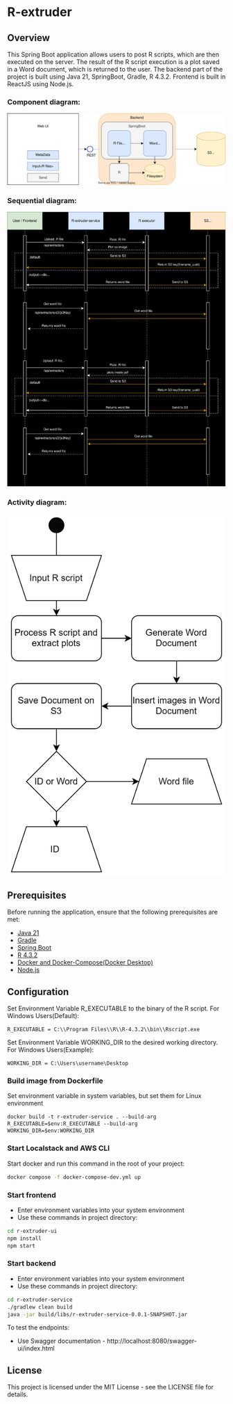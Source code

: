 # R-extruder


## Overview

This Spring Boot application allows users to post R scripts, which are then executed on the server. The result of the R script execution is a plot saved in a Word document, which is returned to the user. The backend part of the project is built using Java 21, SpringBoot, Gradle, R 4.3.2. Frontend is built in ReactJS using Node.js.

### Component diagram:
![](docs/Diagram.svg)
### Sequential diagram:
![](docs/Sequential-diagram.svg)
### Activity diagram:
![](docs/Activity-diagram.svg)
## Prerequisites

Before running the application, ensure that the following prerequisites are met:

- [Java 21](https://www.oracle.com/java/technologies/javase-downloads.html)
- [Gradle](https://gradle.org/install/)
- [Spring Boot](https://start.spring.io/)
- [R 4.3.2](https://cran.r-project.org/)
- [Docker and Docker-Compose(Docker Desktop)](https://www.docker.com/products/docker-desktop/)
- [Node.js](https://nodejs.org/en/download)

## Configuration

Set Environment Variable R_EXECUTABLE to the binary of the R script.
For Windows Users(Default):
```
R_EXECUTABLE = C:\\Program Files\\R\\R-4.3.2\\bin\\Rscript.exe
```

Set Environment Variable WORKING_DIR to the desired working directory.
For Windows Users(Example):
```
WORKING_DIR = C:\Users\username\Desktop
```

### Build image from Dockerfile

Set environment variable in system variables, but set them for Linux environment
```
docker build -t r-extruder-service . --build-arg R_EXECUTABLE=$env:R_EXECUTABLE --build-arg WORKING_DIR=$env:WORKING_DIR
```

### Start Localstack and AWS CLI

Start docker and run this command in the root of your project:
```bash 
docker compose -f docker-compose-dev.yml up
```

### Start frontend
- Enter environment variables into your system environment
- Use these commands in project directory:

```bash 
cd r-extruder-ui
npm install
npm start
```

### Start backend
- Enter environment variables into your system environment
- Use these commands in project directory:

```bash 
cd r-extruder-service
./gradlew clean build
java -jar build/libs/r-extruder-service-0.0.1-SNAPSHOT.jar
```

To test the endpoints: 
- Use Swagger documentation - http://localhost:8080/swagger-ui/index.html

## License

This project is licensed under the MIT License - see the LICENSE file for details.
